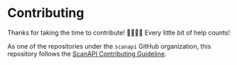 # Contributing

Thanks for taking the time to contribute! 🙇‍♀️🙇‍♂️ Every little bit of help counts!

As one of the repositories under the `scanapi` GitHub organization, this repository follows the
[ScanAPI Contributing Guideline](https://github.com/scanapi/contributors/blob/master/CONTRIBUTING.md).
